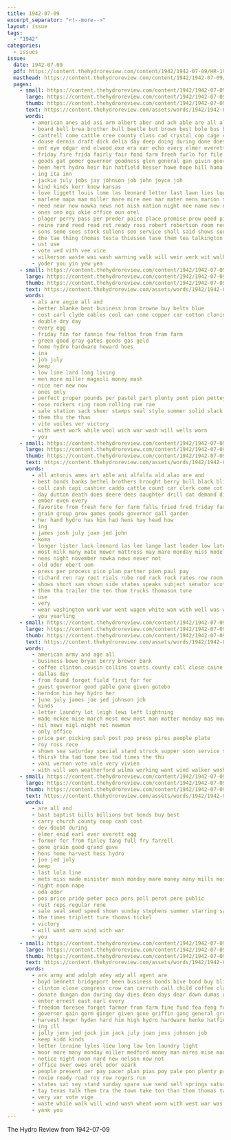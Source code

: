 ```yaml
---
title: 1942-07-09
excerpt_separator: "<!--more-->"
layout: issue
tags:
  - "1942"
categories:
  - issues
issue:
  date: 1942-07-09
  pdf: https://content.thehydroreview.com/content/1942/1942-07-09/HR-1942-07-09.pdf
  masthead: https://content.thehydroreview.com/content/1942/1942-07-09/masthead/HR-1942-07-09.jpg
  pages:
    - small: https://content.thehydroreview.com/content/1942/1942-07-09/small/HR-1942-07-09-01.jpg
      large: https://content.thehydroreview.com/content/1942/1942-07-09/large/HR-1942-07-09-01.jpg
      thumb: https://content.thehydroreview.com/content/1942/1942-07-09/thumbnails/HR-1942-07-09-01.jpg
      text: https://content.thehydroreview.com/assets/words/1942/1942-07-09/HR-1942-07-09-01.txt
      words:
        - american anes aid asi arm albert aber and ach able are all alert alva age army aloe ata art abo
        - board bell brea brother bull beetle but brown best bole bus bas brought bee bright boos better boy boys been business bees buck bot
        - cantrell come cattle cree county class cad crystal cop cage cot childre charles car call chara camp close caddo charis
        - douse dennis draft dick delia day deep doing during done does dack david dal dorie duty del
        - ent eye edgar end elwood exe era ear echo every elmer everett eras ess ean ery ele
        - friday fire frida fairly fair fond farm freeh furlo for file fill from fin fort friends fae far finley first fred
        - goods gat gomer governor goodness glen general gan givin george gone goes golden gilchrist girt gain
        - heen hert hydro heir hin hatfield hesser howe hope hill hama has her house hirst har haye how han had holly
        - ing ita inn
        - jackie july jobs jay johnson job john joyce joh
        - kind kinds kerr know kansas
        - love liggett louis lome las leonard letter last lawn lies look lines lust like
        - marlene mapa mam miller mare mire men mar mater mens marion marvin moors miss made margie means may med mail mean matter mer most
        - need near now nowka news not nish nation night nee name new nees nason ness navy
        - ones ono ogi okie office oun orel
        - plager perry pass per preder paice place promise prow peed pinion people past perfect pain pee pounds plants poll peck plane paul present piano public pages
        - reine rand reed read ret ready ross robert robertson room red rains ray
        - sons seme sees stock sullens seo service shall said shows sud sea schick school second sisson she share sey sunday shoulder son say sale senator straight smith state sam sho station sell
        - the tae thing thomas testa thiessen tase them tea talkington ton tha tick tost tat ted then tas tee tur tech
        - ust use
        - vote ved vith vee vice
        - wilkerson waste wai wash warning walk will weir werk wit walks walter went with was well while wes wood way wind wheat week want water wie willing
        - yoder you yin yew yea
    - small: https://content.thehydroreview.com/content/1942/1942-07-09/small/HR-1942-07-09-02.jpg
      large: https://content.thehydroreview.com/content/1942/1942-07-09/large/HR-1942-07-09-02.jpg
      thumb: https://content.thehydroreview.com/content/1942/1942-07-09/thumbnails/HR-1942-07-09-02.jpg
      text: https://content.thehydroreview.com/assets/words/1942/1942-07-09/HR-1942-07-09-02.txt
      words:
        - als are angie all and
        - better blanke bent business brom browne buy belts blue
        - cost carl clyde cables cool can come copper car cotton cloninger
        - double dry day
        - every egg
        - friday fan for fannie few felton from fram farm
        - green good gray gates goods gas gold
        - home hydro hardware howard hoes
        - ina
        - job july
        - keep
        - low line lard long living
        - men more miller magnoli money mash
        - nice ner new now
        - ones only
        - perfect proper pounds per pastel part plenty pont pion pettey pee pink peer pound
        - rose rockers ring room rolling rue rae
        - sale station sack sheer stamps seal style summer solid slack show service sis suits still save sata
        - them thu the than
        - vite voiles ver victory
        - with west work while wool wich war wash will wells worn
        - you
    - small: https://content.thehydroreview.com/content/1942/1942-07-09/small/HR-1942-07-09-03.jpg
      large: https://content.thehydroreview.com/content/1942/1942-07-09/large/HR-1942-07-09-03.jpg
      thumb: https://content.thehydroreview.com/content/1942/1942-07-09/thumbnails/HR-1942-07-09-03.jpg
      text: https://content.thehydroreview.com/assets/words/1942/1942-07-09/HR-1942-07-09-03.txt
      words:
        - all antonis ames art able ani alfalfa ald alao are and
        - best bonds banks bethel brothers brought berry bull black blight ber better brunt bloom brindle bertha bright bar bank below back bay badge
        - coll cash capi cashier caddo cattle count car clerk come cot company city county carruth crystal college cost
        - day dutton death does deere dees daughter drill dat demand diego
        - ember even every
        - favorite from fresh fore for farm falls fried fred friday farewell flowers fall
        - grain group grow games goods governor gall garden
        - her hand hydro has him had hens hay head how
        - ing
        - james josh july joan jed john
        - koma
        - longer lister lack leonard las lee lange last leader low late
        - most milk many mate mower mattress may mare monday miss model maze mom muley
        - nees night november nowka news never not
        - old odor obert oom
        - press per process pico plan partner pien paul pay
        - richard ren ray root rials rube red rack rock rates row room reason robert
        - shows short san shown side states speaks subject senator scott suite see sale soon surface september supper stamps service surplus son season state
        - them tha trailer the ten thom trucks thomason tune
        - use
        - very
        - wear washington work war went wagon white wan with well was will
        - you yearling
    - small: https://content.thehydroreview.com/content/1942/1942-07-09/small/HR-1942-07-09-04.jpg
      large: https://content.thehydroreview.com/content/1942/1942-07-09/large/HR-1942-07-09-04.jpg
      thumb: https://content.thehydroreview.com/content/1942/1942-07-09/thumbnails/HR-1942-07-09-04.jpg
      text: https://content.thehydroreview.com/assets/words/1942/1942-07-09/HR-1942-07-09-04.txt
      words:
        - american army and age all
        - business bowe bryan berry brewer bank
        - coffee clinton cousin collins counts county call close caine cee caddo can city clark
        - dallas day
        - from found forget field first for fer
        - guest governor good gable gone given gotebo
        - herndon him hey hydro her
        - june july james joe jed johnson job
        - kinds
        - letter laundry lot leigh lewi left lightning
        - made mckee mise march mest mew most man matter monday mas mowe mates
        - nil news nigl night not newman
        - only office
        - price per picking paul post pop press pires people plate
        - roy ross rece
        - shown sea saturday special stand struck supper soon service sener sister show second state south starring
        - thirsk tha tad tome tee tod times the thu
        - vani vernon vote vale very vivien
        - with will won weatherford wilma working want wind walker washington
    - small: https://content.thehydroreview.com/content/1942/1942-07-09/small/HR-1942-07-09-05.jpg
      large: https://content.thehydroreview.com/content/1942/1942-07-09/large/HR-1942-07-09-05.jpg
      thumb: https://content.thehydroreview.com/content/1942/1942-07-09/thumbnails/HR-1942-07-09-05.jpg
      text: https://content.thehydroreview.com/assets/words/1942/1942-07-09/HR-1942-07-09-05.txt
      words:
        - are all and
        - bast baptist bills billions but bonds buy best
        - carry church county coop cash cost
        - dev doubt during
        - elmer enid earl ever everett egg
        - former for from finley fang full fry farrell
        - gone grain good grand gave
        - hens home harvest hess hydro
        - joe jed july
        - keep
        - last lola line
        - mets miss made minister mash monday mare money many mills most
        - night noon nape
        - oda odor
        - pos price pride peter paca pers poll perot pere public
        - rust reps regular rene
        - sale seal seed speed shown sunday stephens summer starring save show stockton second saturday
        - the times triplett ture thomas tickel
        - victory
        - will want warn wind with war
        - you
    - small: https://content.thehydroreview.com/content/1942/1942-07-09/small/HR-1942-07-09-06.jpg
      large: https://content.thehydroreview.com/content/1942/1942-07-09/large/HR-1942-07-09-06.jpg
      thumb: https://content.thehydroreview.com/content/1942/1942-07-09/thumbnails/HR-1942-07-09-06.jpg
      text: https://content.thehydroreview.com/assets/words/1942/1942-07-09/HR-1942-07-09-06.txt
      words:
        - ark army and adolph adey ady all agent are
        - boyd bennett bridgeport been business bonds bive bond buy blind burma both benito barry bey busby
        - clinton close congress crow can carruth call child coffee class cal
        - donate dungan don during day dies dean days dear down dumas dewey
        - enter ernest east earl every
        - freedom foresee forget farmer from farm fine fund fea feng found fake felton fresh for
        - governor gain germ ginger given gone griffin gang general group gal
        - harvest heger hyden hard him high hydro hardware henke hatfield hill has hennessey her hor hart
        - ing ill
        - jolly jenn jed jock jim jack july joan jess johnson job
        - keep kidd kinds
        - letter loraine lyles liew long low lon laundry light
        - moor more many monday miller medford money man mires mise made market mach miles mir may much
        - notice night noon nard new nelson now not
        - office over owes orel odor ozark
        - people present per pay pacer plan pias poy pale pon plenty price post precious part plate peggy perfect
        - roxie ready road roy row rogers run
        - states sat sey stand sunday spare sue send sell springs saturday service som sale sly sincere story springfield
        - tay texas talk them tra the town take ton than thom thomas takes ten tindel tex too
        - very var vote vige
        - waste while walk will wind wash wheat worn with west war was welding watkins wood weatherford work water
        - yank you
---
```


The Hydro Review from 1942-07-09

<!--more-->

